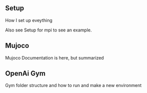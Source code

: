 
## Setup

 How I set up eveything	

 Also see Setup for mpi to see an example.


## Mujoco

 Mujoco Documentation is here, but summarized


## OpenAi Gym

 
 Gym folder structure and how to run and make a new environment


